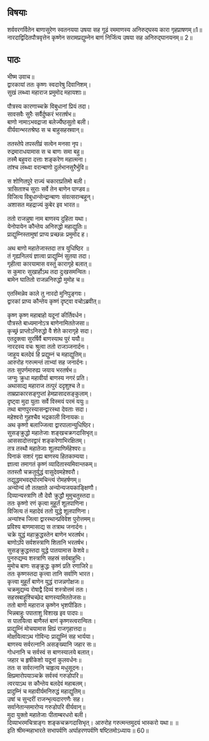 
## विषयाः

शर्ववरगर्वितेन बाणासुरेण स्वतनयया उषया सह गूढं रममाणस्य अनिरुद्घस्य कारा गृहप्राषणम्॥1॥ नारदाद्विदितपौत्रवृत्तेन कृष्णेन सरामप्रद्युम्नेन बाणं निर्जित्य उषया सह अनिरुद्घानयनम्॥ 2॥

## पाठः

भीष्म उवाच॥  
द्वारकायां ततः कृष्णः स्वदारेषु दिवानिशम्।  
सुखं लब्ध्वा महाराज प्रमुमोद महायशाः॥  

पौत्रस्य कारणाच्चक्रे विबुधानां प्रियं तदा।  
सावसवैः सुरैः सर्वैर्दुष्करं भरतर्षभ॥  
बाणो नामाऽभवद्राजा बलेर्ज्येष्ठसुतो बली।  
वीर्यवान्भरतश्रेष्ठ स च बाहुसहस्रवान्॥  

ततस्तेपे तपस्तीव्रं सत्वेन मनसा नृप।  
रुद्रमाराधयामास स च बाणः समा बहु॥  
तस्मै बहुवरा दत्ताः शङ्करेण महात्मना।  
तांश्च लब्ध्वा वरान्बाणो दुर्लभानसुरैर्भुवि॥  

स शोणितपुरे राज्यं चकाराप्रतिमो बली।  
त्रासिताश्च सुराः सर्वे तेन बाणेन पाण्डव॥  
विजित्य विबुधान्सेन्द्रान्बाणः संवत्सरान्बहून्।  
अशासत महद्राज्यं कुबेर इव भारत॥  

ततो राजन्नुषा नाम बाणस्य दुहिता यथा।  
येनोपायेन कौन्तेय अनिरुद्धो महाद्युतिः॥  
प्राद्युम्निस्तामुषां प्राप्य प्रच्छन्नः प्रमुमोद ह।  

अथ बाणो महातेजास्तदा तत्र युधिष्ठिर ॥  
तं गृह्यनिलयं ज्ञात्वा प्राद्युम्निं सुतया तदा।  
गृहीत्वा कारयामास वस्तुं कारागृहे बलात्॥  
स कुमारः सुखार्होऽथ तदा दुःखसमन्वितः।  
बामेन घातितो राजन्ननिरुद्धो मुमोह च॥  

एतस्मिन्नेव काले तु नारदो मुनिपुङ्गवः।  
द्वारकां प्राप्य कौन्तेय कृष्णं दृष्ट्वा वचोऽब्रवीत्॥  

कृष्ण कृष्ण महाबाहो यदूनां कीर्तिवर्धन।  
पौत्रस्ते बाध्यमानोऽत्र बाणेनामिततेजसा॥  
कृच्छ्रं प्राप्तोऽनिरुद्धो वै शेते कारागृहे सदा।  
एतदुक्त्वा सुरर्षिर्वै बाणस्याथ पुरं ययौ॥  
नारदस्य वचः श्रुत्वा ततो राजञ्जनार्दनः।  
जाहूय बलदेवं हि प्रद्युम्नं च महाद्युतिम्॥  
आरुरोह गरुत्मन्तं ताभ्यां सह जनार्दनः।  
ततः सुपर्णमारुह्य जयाय भरतर्षभ॥  
जग्मुः क्रुधा महावीर्या बाणस्य नगरं प्रति।  
अथासाद्य महाराज तत्पुरं ददृशुश्च ते॥  
ताम्रप्राकारसङ्गुप्तां हेमप्रासादसङ्कुलाम्।  
दृष्ट्वा मुदा युताः सर्वे विस्मयं परमं ययुः॥  
तथा बाणपुरस्यासन्द्वारस्था देवताः सदा।  
महेश्वरो गुहश्चैव भद्रकाली विनायकः॥  
अथ कृष्णो बलाज्जित्वा द्वारपालान्युधिष्ठिर।  
सुसङ्क्रुद्धो महातेजाः शङ्खचक्रगदासिभृत्॥  
आससादोत्तरद्वारं शङ्करेणाभिरक्षितम्।  
तत्र तस्थौ महातेजाः शूलपाणिर्महेश्वरः॥  
पिनाकं सशरं गृह्य बाणस्य हितकाम्यया।  
ज्ञात्वा तमागतं कृष्णं व्यादितास्यमिवान्तकम्॥  
ततस्तौ चक्रतुर्युद्धं वासुदेवमहेश्वरौ।  
तद्युद्धमभवद्घोरमचिन्त्यं रोमहर्षणम्॥  
अन्योन्यं तौ ततक्षाते अन्योन्यजयकाङ्क्षिणौ।  
दिव्यान्यस्त्राणि तौ देवौ क्रुद्धौ मुमुचतुस्तदा॥  
ततः कृष्णो रणं कृत्वा मुहूर्तं शूलपाणिना।  
विजित्य तं महादेवं ततो युद्धे शूलपाणिना।  
अन्यांश्च जित्वा द्वारस्थान्प्रविवेश पुरोत्तमम्॥  
प्रविश्य बाणमासाद्य स तत्राथ जनार्दनः।  
चक्रे युद्धं महाक्रुद्धस्तेन बाणेन भरतर्षभ।  
बाणोऽपि सर्वशस्त्राणि शितानि भरतर्षभ।  
सुसङ्क्रुद्धस्तदा युद्धे पातयामास केशवे॥  
पुनरुद्यम्य शस्त्राणि सहस्रं सर्वबाहुभिः।  
मुमोच बाणः सङ्क्रुद्धः कृष्णं प्रति रणाजिरे॥  
ततः कृष्णस्तदा कृत्त्वा तानि सर्वाणि भारत।  
कृत्त्वा मुहूर्तं बाणेन युद्धं राजन्नगोक्षजः॥  
चक्रमुद्यम्य रोषाद्वै दिव्यं शस्त्रोत्तमं ततः।  
सहस्रबाहूंश्चिच्छेद बाणस्यामिततेजसः॥  
ततो बाणो महाराज कृष्णेन भृशपीडितः।  
भिन्नबाहुः पपाताशु विशाख इव पादपः॥  
स पातयित्वा बाणैस्तं बाणं कृष्णस्त्वरान्वितः।  
प्राद्युम्निं मोचयामास क्षिप्रं राजगृहात्तदा॥  
मोक्षयित्वाऽथ गोविन्दः प्राद्युम्निं सह भार्यया।  
बाणस्य सर्वरत्नानि असङ्ख्यानि जहार सः॥  
गोधनानि च सर्वस्वं स बाणस्यालये बलात्।  
जहार च हृषीकेशो यदूनां कुलवर्धनः॥  
ततः स सर्वरत्नानि चाहृत्य मधुसूदनः।  
क्षिप्रमारोपयाञ्चक्रे सर्वस्वं गरुडोपरि॥  
त्वरयाऽथ स कौन्तेय बलदेवं महाबलम्।  
प्रादुम्निं च महावीर्यमनिरुद्धं महाद्युतिम्॥  
उषां च सुन्दरीं राजन्भृत्यदारगणैः सह।  
सर्वानेतान्समारोप्य गरुडोपरि वीर्यवान्॥  
मुदा युक्तो महातेजाः पीताम्बरधरो बली।  
दिव्याभरमचित्राङ्गः शङ्कचक्रगदासिभृत्। आरुरोह गरुत्मन्तमुदयं भास्करो यथा॥ ॥  
इति श्रीमन्महाभारते सभापर्वणि अर्घाहरणपर्वणि षष्टितमोऽध्यायः॥ 60॥
